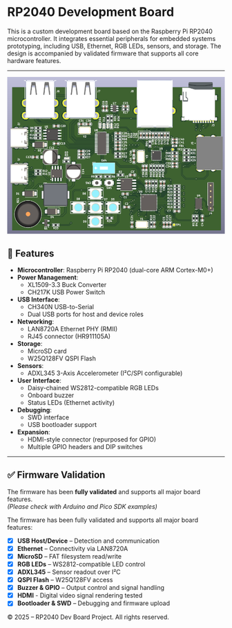 # RP2040 Development Board

This is a custom development board based on the Raspberry Pi RP2040 microcontroller. It integrates essential peripherals for embedded systems prototyping, including USB, Ethernet, RGB LEDs, sensors, and storage. The design is accompanied by validated firmware that supports all core hardware features.

---
![RP2040 Dev Kit - Top View](img/TOP.png)
## 🧩 Features

- **Microcontroller**: Raspberry Pi RP2040 (dual-core ARM Cortex-M0+)
- **Power Management**:
  - XL1509-3.3 Buck Converter
  - CH217K USB Power Switch
- **USB Interface**:
  - CH340N USB-to-Serial
  - Dual USB ports for host and device roles
- **Networking**:
  - LAN8720A Ethernet PHY (RMII)
  - RJ45 connector (HR911105A)
- **Storage**:
  - MicroSD card 
  - W25Q128FV QSPI Flash
- **Sensors**:
  - ADXL345 3-Axis Accelerometer (I²C/SPI configurable)
- **User Interface**:
  - Daisy-chained WS2812-compatible RGB LEDs
  - Onboard buzzer
  - Status LEDs (Ethernet activity)
- **Debugging**:
  - SWD interface
  - USB bootloader support
- **Expansion**:
  - HDMI-style connector (repurposed for GPIO)
  - Multiple GPIO headers and DIP switches

---

## ✅ Firmware Validation

The firmware has been **fully validated** and supports all major board features.  
*(Please check with Arduino and Pico SDK examples)*

The firmware has been fully validated and supports all major board features:

- [x] **USB Host/Device** – Detection and communication
- [x] **Ethernet** – Connectivity via LAN8720A
- [x] **MicroSD** – FAT filesystem read/write
- [x] **RGB LEDs** – WS2812-compatible LED control
- [x] **ADXL345** – Sensor readout over I²C
- [x] **QSPI Flash** – W25Q128FV access
- [x] **Buzzer & GPIO** – Output control and signal handling
- [x] **HDMI** - Digital video signal rendering tested
- [x] **Bootloader & SWD** – Debugging and firmware upload

© 2025 – RP2040 Dev Board Project. All rights reserved.

